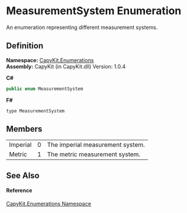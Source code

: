 # MeasurementSystem Enumeration


An enumeration representing different measurement systems.



## Definition
**Namespace:** <a href="N_CapyKit_Enumerations.md">CapyKit.Enumerations</a>  
**Assembly:** CapyKit (in CapyKit.dll) Version: 1.0.4

**C#**
``` C#
public enum MeasurementSystem
```
**F#**
``` F#
type MeasurementSystem
```



## Members
<table>
<tr>
<td>Imperial</td>
<td>0</td>
<td>The imperial measurement system.</td></tr>
<tr>
<td>Metric</td>
<td>1</td>
<td>The metric measurement system.</td></tr>
</table>

## See Also


#### Reference
<a href="N_CapyKit_Enumerations.md">CapyKit.Enumerations Namespace</a>  
